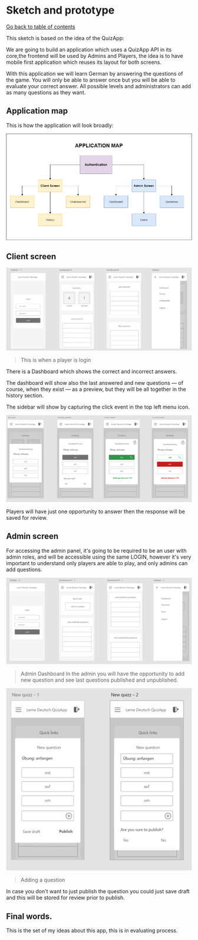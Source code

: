 # Sketch and prototype

[Go back to table of contents](README.md)

This sketch is based on the idea of the QuizApp:

We are going to build an application which uses a QuizApp API in its core,the frontend will be used by Admins and Players, the idea is to have mobile first application which reuses its layout for both screens.

With this application we will learn German by answering the questions of the game. You will only be able to answer once but you will be able to evaluate your correct answer. All possible levels and administrators can add as many questions as they want.

## Application map

This is how the application will look broadly:

![basic layout client screen](assets/images/SecretSourceQuizAppApplicationMap.jpg)

## Client screen

![basic layout client screen](assets/images/Prototype_basic-layout-client-side-A.png)

> This is when a player is login

There is a Dashboard which shows the correct and incorrect answers.

The dashboard will show also the last answered and new questions — of course, when they exist — as a preview, but they will be all together in the history section.

The sidebar will show by capturing the click event in the top left menu icon.

![answering a new quiz](assets/images/Prototype_basic-layout-client-side-B.png)

Players will have just one opportunity to answer then the response will be saved for review.

## Admin screen

For accessing the admin panel, it's going to be required to be an user with admin roles, and will be accessible using the same LOGIN, however it's very important to understand only players are able to play, and only admins can add questions.

![admin dashboard side a](assets/images/Prototype_basic-layout-admin-side-A.png)
> Admin Dashboard 
In the admin you will have the opportunity to add new question and see last questions published and unpublished.

![admin dashboard side a](assets/images/Prototype_basic-layout-admin-side-B.png)
> Adding a question

In case you don't want to just publish the question you could just save draft and this will be stored for review prior to publish.



## Final words.

This is the set of my ideas about this app, this is in evaluating process. 